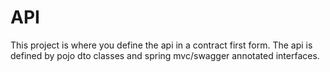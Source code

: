 API
===

This project is where you define the api in a contract first form. The api is defined by pojo dto classes and 
spring mvc/swagger annotated interfaces.

